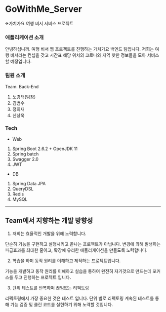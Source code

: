 # GoWithMe_Server
✈가치가요 여행 비서 서비스 프로젝트

### 애플리케이션 소개
안녕하십니까. 여행 비서 웹 프로젝트를 진행하는 가치가요 백엔드 팀입니다. 저희는 여행 비서라는 컨셉을 갖고 시간표 해당 위치의 코로나와 지역 핫한 정보들을 모아 서비스할 예정입니다.

### 팀원 소개

Team. Back-End

1. 노경태(팀장)
2. 김범수
3. 정의재
4. 신상욱

### Tech

- Web
1. Spring Boot 2.6.2 + OpenJDK 11
2. Spring batch
3. Swagger 2.0
4. JWT

- DB
1. Spring Data JPA
2. QueryDSL
3. Redis
4. MySQL

---------------------------------------------------------------------------------------------------------------------

## Team에서 지향하는 개발 방향성

1. 저희는 효율적인 개발을 위해 노력합니다.

단순히 기능을 구현하고 실행시키고 끝나는 프로젝트가 아닙니다. 변경에 의해 발생하는 파급효과를 최대한 줄이고, 확장에 유리한 애플리케이션을 만들도록 노력합니다.

2. 학습을 하며 동작 원리를 이해하고 제작하는 프로젝트입니다. 

기능을 개발하고 동작 원리를 이해하고 실습을 통하여 완전히 자기것으로 만드는데 포커스를 두고 진행하는 프로젝트 입니다.

3. 단위 테스트를 반복하며 끊임없는 리펙토링

리펙토링에서 가장 중요한 것은 테스트 입니다. 단위 별로 리펙토링 계속된 테스트를 통해 기능 검증 및 클린 코드를 실현하기 위해 노력할 것입니다.
